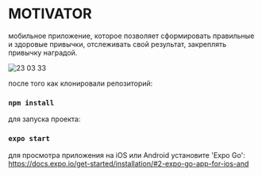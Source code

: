 # MOTIVATOR

 мобильное приложение, которое позволяет сформировать правильные и здоровые привычки, отслеживать свой результат, закреплять привычку наградой.


![23 03 33](https://user-images.githubusercontent.com/76152377/111683453-f255ef00-883e-11eb-97cd-275825a38f21.png)

после того как клонировали репозиторий:
 ### `npm install`
 
 для запуска проекта:
 ### `expo start`
 
 для просмотра приложения на iOS или Android установите 'Expo Go':
 https://docs.expo.io/get-started/installation/#2-expo-go-app-for-ios-and
